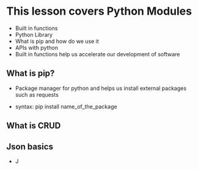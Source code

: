# This lesson covers Python Modules

- Built in functions
- Python Library
- What is pip and how do we use it
- APIs with python
- Built in functions help us accelerate our development of software













## What is pip?
* Package manager for python and helps us install external packages such as requests

* syntax: pip install name_of_the_package


## What is CRUD 



## Json basics
* J